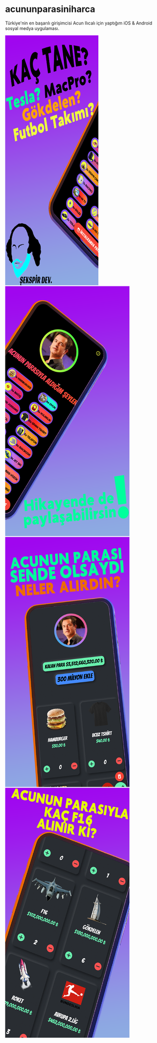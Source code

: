 # acununparasiniharca
Türkiye'nin en başarılı girişimcisi Acun Ilıcalı için yaptığım iOS & Android sosyal medya uygulaması.

<img src="screenshots/yari1.png" width=300 height=800> 
<img src="screenshots/yari2.png" width=400 height=800>
<img src="screenshots/sade1.png" width=400 height=800> 
<img src="screenshots/sade2.png" width=400 height=800>
